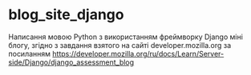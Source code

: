 # blog_site_django
Написання мовою Python з використанням фреймворку Django міні блогу, згідно з завдання взятого на сайті developer.mozilla.org 
за посиланням https://developer.mozilla.org/ru/docs/Learn/Server-side/Django/django_assessment_blog
